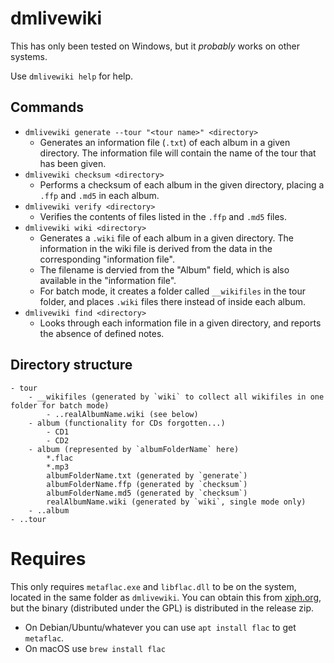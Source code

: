 # dmlivewiki

This has only been tested on Windows, but it *probably* works on other systems.

Use `dmlivewiki help` for help.

## Commands

- `dmlivewiki generate --tour "<tour name>" <directory>`
    - Generates an information file (`.txt`) of each album in a given directory. The information file will contain the name of the tour that has been given.
- `dmlivewiki checksum <directory>`
    - Performs a checksum of each album in the given directory, placing a `.ffp` and `.md5` in each album.
- `dmlivewiki verify <directory>`
    - Verifies the contents of files listed in the `.ffp` and `.md5` files.
- `dmlivewiki wiki <directory>`
    - Generates a `.wiki` file of each album in a given directory. The information in the wiki file is derived from the data in the corresponding "information file".
    - The filename is dervied from the "Album" field, which is also available in the "information file".
    - For batch mode, it creates a folder called `__wikifiles` in the tour folder, and places `.wiki` files there instead of inside each album.
- `dmlivewiki find <directory>`
    - Looks through each information file in a given directory, and reports the absence of defined notes.


## Directory structure
```
- tour
    - __wikifiles (generated by `wiki` to collect all wikifiles in one folder for batch mode)
        - ..realAlbumName.wiki (see below)
    - album (functionality for CDs forgotten...)
        - CD1
        - CD2
    - album (represented by `albumFolderName` here)
        *.flac
        *.mp3
        albumFolderName.txt (generated by `generate`)
        albumFolderName.ffp (generated by `checksum`)
        albumFolderName.md5 (generated by `checksum`)
        realAlbumName.wiki (generated by `wiki`, single mode only)
    - ..album
- ..tour
```

# Requires
This only requires `metaflac.exe` and `libflac.dll` to be on the system, located in the same folder as `dmlivewiki`. You can obtain this from [xiph.org](https://xiph.org/flac/download.html), but the binary (distributed under the GPL) is distributed in the release zip.

- On Debian/Ubuntu/whatever you can use `apt install flac` to get `metaflac`.
- On macOS use `brew install flac`
